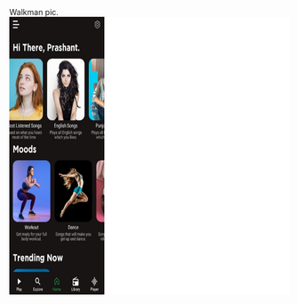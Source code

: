 <body>
        <h>Walkman pic.</h>
        <img src="walkmanpic.jpg" width="800px" height="500px" alt="" />
        </body>